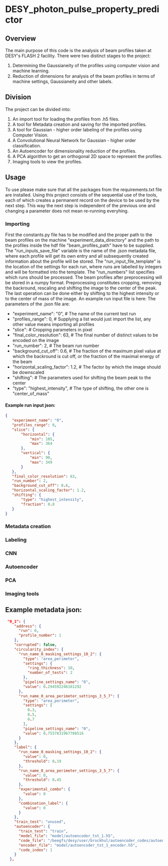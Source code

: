 # DESY_photon_pulse_property_predictor

## Overview

The main purpose of this code is the analysis of beam profiles taken at DESY's FLASH 2 facility. There were two distinct stages to the project:

1. Determining the Gaussianeity of the profiles using computer vision and machine learning.
2. Reduction of dimensions for analysis of the beam profiles in terms of machine settings, Gaussianeity and other labels.

## Division

The project can be divided into:

1. An import tool for loading the profiles from .h5 files.
2. A tool for Metadata creation and saving for the imported profiles.
3. A tool for Gaussian - higher order labeling of the profiles using Computer Vision.
4. A Convolutional Neural Network for Gaussian - higher order classification.
5. An Autoencoder for dimensionality reduction of the profiles.
6. A PCA algorithm to get an orthogonal 2D space to represent the profiles.
7. Imaging tools to view the profiles.


## Usage

To use please make sure that all the packages from the requirements.txt file are installed. Using this project consists of the sequential use of the tools, each of which creates a permanent record on the device to be used by the next step. This way the next step is independent of the previous one and changing a parameter does not mean re-running everyhing.

### Importing
First the constants.py file has to be modified and the proper path to the beam profiles on the machine "experiment_data_directory" and the path to the profiles inside the hdf file  "beam_profiles_path" have to be supplied. The "run_inputs_save_file" variable is the name of the .json metadata file, where each profile will get its own entry and all subsequently created information about the profile will be stored. The "run_input_file_template" is the location of the settings for each run, where runs are labelled by integers and will be formatted into the template. The "run_numbers" list specifies which runs should be processed. The beam profiles after preprocessing will be stored in a numpy format. Preprocessing constitutes cropping, removing the backround, rescaling and shifting the image to the center of the peak. The last operation can be done either by shifting to the highest intensity or to the center of mass of the image. 
An example run input file is here:
The parameters of the .json file are:
- "experiment_name": "0", # The name of the current test run
- "profiles_range": 0, # Supplying a list would just import the list, any other value means importing all profiles
- "slice":  # Cropping parameters in pixel  
-  "final_color_resolution": 63, # The final number of distinct values to be encoded on the image
- "run_number": 2, # The beam run number
- "background_cut_off": 0.6, # The fraction of the maximum pixel value at which the backround is cut off, or the fraction of the maximal energy of the beam
- "horizontal_scaling_factor": 1.2, # The factor by which the image should be downscaled
- "shifting": # The parameters used for shifting the beam peak to the center
- "type": "highest_intensity", # The type of shifting, the other one is "center_of_mass"
#### Example run input json:
 
 ```json
 {
    "experiment_name": "0", 
    "profiles_range": 0, 
    "slice": { 
        "horizontal": {
            "min": 105,
            "max": 364
        },
        "vertical": {
            "min": 90,
            "max": 349
        }
    },
    "final_color_resolution": 63,
    "run_number": 2, 
    "background_cut_off": 0.6,
    "horizontal_scaling_factor": 1.2, 
    "shifting": { 
        "type": "highest_intensity",
        "fraction": 0.8
    }
}
```
### Metadata creation

### Labeling

### CNN

### Autoencoder

### PCA

### Imaging tools

## Example metadata json:
``` json
 "0_1": {
    "address": {
      "run": 0,
      "profile_number": 1
    },
    "corrupted": false,
    "circularity_index": {
      "run_name_0_masking_settings_10_2": {
        "type": "area_perimeter",
        "settings": {
          "ring_thickness": 10,
          "number_of_tests": 2
        },
        "pipeline_settings_name": "0",
        "value": 0.294592246161292
      },
      "run_name_0_area_perimeter_settings_3_5_7": {
        "type": "area_perimeter",
        "settings": [
          0.3,
          0.5,
          0.7
        ],
        "pipeline_settings_name": "0",
        "value": 0.7557831967788516
      }
    },
    "label": {
      "run_name_0_masking_settings_10_2": {
        "value": 0,
        "threshold": 0.19
      },
      "run_name_0_area_perimeter_settings_3_5_7": {
        "value": 0,
        "threshold": 0.45
      },
      "experimental_combo": {
        "value": 0
      },
      "combination_label": {
        "value": 0
      }
    },
    "train_test": "unused",
    "autoencoder": {
      "train_test": "train",
      "model_file": "model/autoencoder_tst_1.h5",
      "code_file": "/beegfs/desy/user/brockhul/autoencoder_codes/autoencoder_tst_1.npy",
      "encoder_file": "model/autoencoder_tst_1_encoder.h5",
      "code_index": 1
    }
  },
 ```
 
